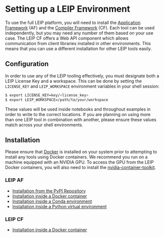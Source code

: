 # Setting up a LEIP Environment

To use the full LEIP platform, you will need to install the [Application Framework](https://leipdocs.latentai.io/af/latest/content/) (AF) and the [Compiler Framework](https://leipdocs.latentai.io/cf/latest/content/) (CF). Each tool can be used independently, but you may need any number of them based on your use case. The LEIP CF offers a Web API component which allows communication from client libraries installed in other environments. This means that you can use a different installation for other LEIP tools easily.

## Configuration

In order to use any of the LEIP tooling effectively, you must designate both a LEIP License Key and a workspace. This can be done by setting the `LICENSE_KEY` and `LEIP_WORKSPACE` environment variables in your shell session:

```bash
$ export LICENSE_KEY=key/<license_key>
$ export LEIP_WORKSPACE=/path/to/your/workspace
```

These values will be used inside notebooks and throughout examples in order to write to the correct locations. If you are planning on using more than one LEIP tool in combination with another, please ensure these values match across your shell environments.

## Installation

Please ensure that [Docker](https://docs.docker.com/engine/install/) is installed on your system prior to attempting to install any tools using Docker containers. We recommend you run on a machine equipped with an NVIDIA GPU. To access the GPU from the LEIP Docker containers, you will also need to install the [nvidia-container-toolkit](https://docs.nvidia.com/datacenter/cloud-native/container-toolkit/latest/install-guide.html).

### LEIP AF

* [Installation from the PyPI Repository](./leip-af/README.md)
* [Installation inside a Docker container](./leip-af/docker.md)
* [Installation inside a Conda environment](./leip-af/conda.md)
* [Installation inside a Python virtual environment](./leip-af/venv.md)

### LEIP CF

* [Installation inside a Docker container](./leip-cf/docker.md)
